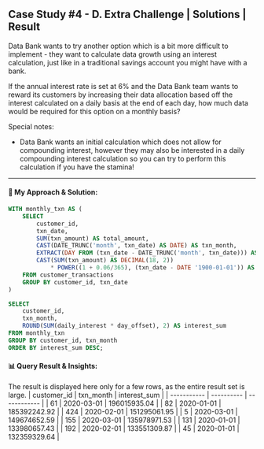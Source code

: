 ## Case Study #4 - D. Extra Challenge | Solutions | Result

Data Bank wants to try another option which is a bit more difficult to implement - they want to calculate data growth using an interest calculation, just like in a traditional savings account you might have with a bank.

If the annual interest rate is set at 6% and the Data Bank team wants to reward its customers by increasing their data allocation based off the interest calculated on a daily basis at the end of each day, how much data would be required for this option on a monthly basis?

Special notes:

- Data Bank wants an initial calculation which does not allow for compounding interest, however they may also be interested in a daily compounding interest calculation so you can try to perform this calculation if you have the stamina!

---
#### 🧠 My Approach & Solution:

````sql
WITH monthly_txn AS (
    SELECT 
        customer_id,
        txn_date,
        SUM(txn_amount) AS total_amount,
        CAST(DATE_TRUNC('month', txn_date) AS DATE) AS txn_month,
        EXTRACT(DAY FROM (txn_date - DATE_TRUNC('month', txn_date))) AS day_offset,
        CAST(SUM(txn_amount) AS DECIMAL(18, 2)) 
            * POWER((1 + 0.06/365), (txn_date - DATE '1900-01-01')) AS daily_interest
    FROM customer_transactions
    GROUP BY customer_id, txn_date
)

SELECT 
    customer_id,
    txn_month,
    ROUND(SUM(daily_interest * day_offset), 2) AS interest_sum
FROM monthly_txn
GROUP BY customer_id, txn_month
ORDER BY interest_sum DESC;
  ````

#### 📊 Query Result & Insights:
The result is displayed here only for a few rows, as the entire result set is large.
| customer_id | txn_month  | interest_sum |
| ----------- | ---------- | ------------ |
| 61          | 2020-03-01 | 196015935.04 |
| 82          | 2020-01-01 | 185392242.92 |
| 424         | 2020-02-01 | 151295061.95 |
| 5           | 2020-03-01 | 149674652.59 |
| 155         | 2020-03-01 | 135978971.53 |
| 131         | 2020-01-01 | 133980657.43 |
| 192         | 2020-02-01 | 133551309.87 |
| 45          | 2020-01-01 | 132359329.64 |
